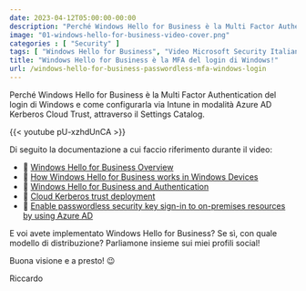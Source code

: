 ```yaml
---
date: 2023-04-12T05:00:00-00:00
description: "Perché Windows Hello for Business è la Multi Factor Authentication del login di Windows e come configurarla via Intune in modalità Azure AD Kerberos Cloud Trust, attraverso il Settings Catalog."
image: "01-windows-hello-for-business-video-cover.png"
categories : [ "Security" ]
tags: [ "Windows Hello for Business", "Video Microsoft Security Italian USers Group", "Video" ]
title: "Windows Hello for Business è la MFA del login di Windows!"
url: /windows-hello-for-business-passwordless-mfa-windows-login
---
```

Perché Windows Hello for Business è la Multi Factor Authentication del login di Windows e come configurarla via Intune in modalità Azure AD Kerberos Cloud Trust, attraverso il Settings Catalog.

{{<  youtube pU-xzhdUnCA >}}

Di seguito la documentazione a cui faccio riferimento durante il video:
- 📄 [Windows Hello for Business Overview](https://learn.microsoft.com/en-us/windows/security/identity-protection/hello-for-business/hello-overview)
- 📄 [How Windows Hello for Business works in Windows Devices](https://learn.microsoft.com/en-us/windows/security/identity-protection/hello-for-business/hello-how-it-works)
- 📄 [Windows Hello for Business and Authentication](https://learn.microsoft.com/en-us/windows/security/identity-protection/hello-for-business/hello-how-it-works-authentication)
- 📄 [Cloud Kerberos trust deployment](https://learn.microsoft.com/en-us/windows/security/identity-protection/hello-for-business/hello-hybrid-cloud-kerberos-trust)
- 📄 [Enable passwordless security key sign-in to on-premises resources by using Azure AD](https://learn.microsoft.com/en-us/azure/active-directory/authentication/howto-authentication-passwordless-security-key-on-premises)

E voi avete implementato Windows Hello for Business? Se sì, con quale modello di distribuzione? Parliamone insieme sui miei profili social!

Buona visione e a presto! 😉

Riccardo
